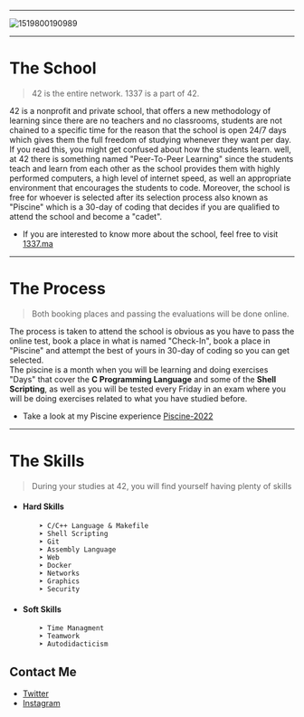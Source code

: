 ----------------
![1519800190989](https://user-images.githubusercontent.com/49293816/188543057-890269c9-4c38-4b09-a3f8-5f6dd4bc07a9.jpeg)

----------------

# The School
> 42 is the entire network. 1337 is a part of 42.

42 is a nonprofit and private school, that offers a new methodology of learning since there are no teachers and no classrooms, students are not chained to a specific time for the reason that the school is open 24/7 days which gives them the full freedom of studying whenever they want per day.
If you read this, you might get confused about how the students learn. well, at 42 there is something named "Peer-To-Peer Learning" since the students teach and learn from each other as the school provides them with highly performed computers, a high level of internet speed, as well an appropriate environment that encourages the students to code. Moreover, the school is free for whoever is selected after its selection process also known as "Piscine" which is a 30-day of coding that decides if you are qualified to attend the school and become a "cadet".
* If you are interested to know more about the school, feel free to visit [1337.ma](https://1337.ma/en/)

----------------

# The Process
> Both booking places and passing the evaluations will be done online.

The process is taken to attend the school is obvious as you have to pass the online test, book a place in what is named "Check-In", book a place in "Piscine" and attempt the best of yours in 30-day of coding so you can get selected. <br />
The piscine is a month when you will be learning and doing exercises "Days" that cover the **C Programming Language** and some of the **Shell Scripting**, as well as you will be tested every Friday in an exam where you will be doing exercises related to what you have studied before.
* Take a look at my Piscine experience [Piscine-2022](https://github.com/amaitou/1337/tree/master/Piscine-2022)

----------------

# The Skills
> During your studies at 42, you will find yourself having plenty of skills

*	#### Hard Skills

	```
		➤ C/C++ Language & Makefile
		➤ Shell Scripting
		➤ Git
		➤ Assembly Language
		➤ Web
		➤ Docker
		➤ Networks
		➤ Graphics
		➤ Security
	```
	
*	#### Soft Skills
	```
		➤ Time Managment
		➤ Teamwork
		➤ Autodidacticism
	```

## Contact Me

* [Twitter][_1]
* [Instagram][_2]

[_1]: https://twitter.com/amait0u
[_2]: https://www.instagram.com/amait0u
